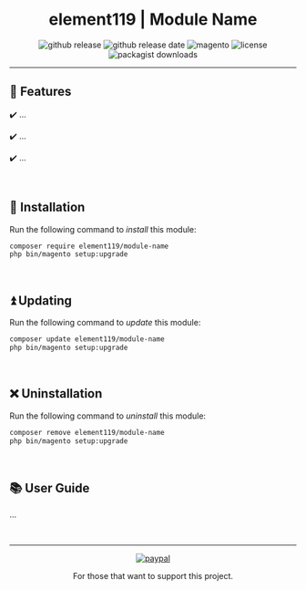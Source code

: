 <div align="center">

<!-- Module Image Here -->

</div>

<h1 align="center">element119 | Module Name</h1>

<div align="center">

![github release](https://img.shields.io/github/v/release/pykettk/module-name?color=ffbf00&label=version)
![github release date](https://img.shields.io/github/release-date/pykettk/module-name?color=8b32a8&label=last%20release)
![magento](https://img.shields.io/badge/Magento-^2.4.4-ec6611.svg)
![license](https://img.shields.io/badge/license-OSL-ff00dd.svg)
![packagist downloads](https://img.shields.io/packagist/dt/element119/module-name?color=ff0000)

</div>

---

## 📝 Features
✔️ ...

✔️ ...

✔️ ...

<br/>

## 🔌 Installation
Run the following command to *install* this module:
```bash
composer require element119/module-name
php bin/magento setup:upgrade
```

<br/>

## ⏫ Updating
Run the following command to *update* this module:
```bash
composer update element119/module-name
php bin/magento setup:upgrade
```

<br/>

## ❌ Uninstallation
Run the following command to *uninstall* this module:
```bash
composer remove element119/module-name
php bin/magento setup:upgrade
```

<br/>

## 📚 User Guide
...

<br>

---

<div align="center">

[![paypal](https://www.paypalobjects.com/en_US/i/btn/btn_donateCC_LG.gif)](https://paypal.me/pykettk)

For those that want to support this project.

</div>
